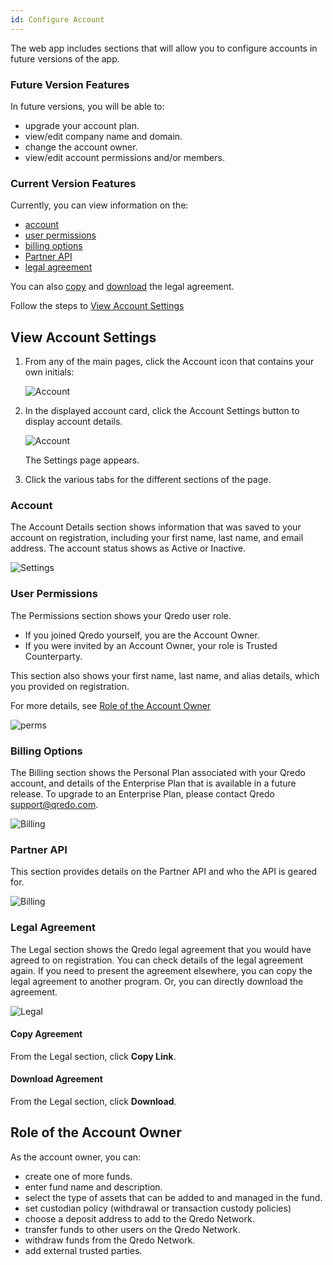 ```yaml
---
id: Configure Account
---
```


The web app includes sections that will allow you to configure accounts in future versions of the app. 

### Future Version Features

In future versions, you will be able to:

*   upgrade your account plan.
*   view/edit company name and domain.
*   change the account owner.
*   view/edit account permissions and/or members.

### Current Version Features

Currently, you can view information on the:

*   [account](#account)
*   [user permissions](#user-permissions)
*   [billing options](#billing-options)
*   [Partner API](#partner-api)
*   [legal agreement](#legal-agreement)

You can also [copy](#copy-agreement) and [download](#download-agreement) the legal agreement.

Follow the steps to [View Account Settings](#view-account-settings)

View Account Settings
---------------------

1. From any of the main pages, click the Account icon that contains your own initials:

   ![Account](/doc-images/initials.png)

2. In the displayed account card, click the Account Settings button to display account details. 

   ![Account](/doc-images/accountcard.png)

   The Settings page appears.

3. Click the various tabs for the different sections of the page.

### Account

The Account Details section shows information that was saved to your account on registration, including your first name, last name, and email address. The account status shows as Active or Inactive.

![Settings](/doc-images/1accountdetail.png)

### User Permissions

The Permissions section shows your Qredo user role.

*   If you joined Qredo yourself, you are the Account Owner.
*   If you were invited by an Account Owner, your role is Trusted Counterparty.

This section also shows your first name, last name, and alias details, which you provided on registration.

For more details, see [Role of the Account Owner](#role-of-the-account-owner)

![perms](/doc-images/1perms.png)

### Billing Options

The Billing section shows the Personal Plan associated with your Qredo account, and details of the Enterprise Plan that is available in a future release.
To upgrade to an Enterprise Plan, please contact Qredo <support@qredo.com>.

![Billing](/doc-images/2billing.png)

### Partner API

This section provides details on the Partner API and who the API is geared for.

![Billing](/doc-images/partnerapi.png)

### Legal Agreement

The Legal section shows the Qredo legal agreement that you would have agreed to on registration. You can check details of the legal agreement again. If you need to present the agreement elsewhere, you can copy the legal agreement to another program. Or, you can directly download the agreement. 

![Legal](/doc-images/1Legal.png)

#### Copy Agreement

From the Legal section, click **Copy Link**.

#### Download Agreement

From the Legal section, click **Download**.

Role of the Account Owner
-------------------------

As the account owner, you can:

*   create one of more funds.
*   enter fund name and description.
*   select the type of assets that can be added to and managed in the fund.
*   set custodian policy (withdrawal or transaction custody policies)
*   choose a deposit address to add to the Qredo Network.
*   transfer funds to other users on the Qredo Network.
*   withdraw funds from the Qredo Network.
*   add external trusted parties.
